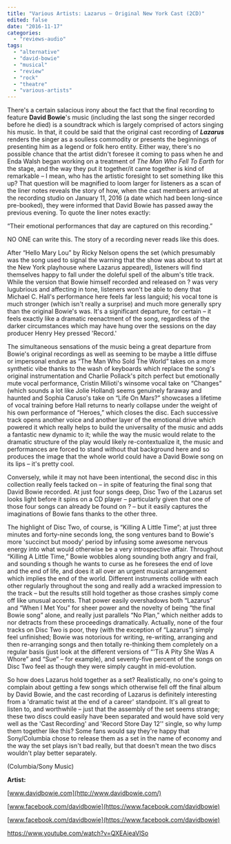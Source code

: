 ```yaml
---
title: "Various Artists: Lazarus – Original New York Cast (2CD)"
edited: false
date: "2016-11-17"
categories:
  - "reviews-audio"
tags:
  - "alternative"
  - "david-bowie"
  - "musical"
  - "review"
  - "rock"
  - "theatre"
  - "various-artists"
---
```


There's a certain salacious irony about the fact that the final recording to feature **David Bowie**'s music (including the last song the singer recorded before he died) is a soundtrack which is largely comprised of actors singing his music. In that, it could be said that the original cast recording of _**Lazarus**_ renders the singer as a soulless commodity or presents the beginnings of presenting him as a legend or folk hero entity. Either way, there's no possible chance that the artist didn't foresee it coming to pass when he and Enda Walsh began working on a treatment of _The Man Who Fell To Earth_ for the stage, and the way they put it together/it came together is kind of remarkable – I mean, who has the artistic foresight to set something like this up? That question will be magnified to loom larger for listeners as a scan of the liner notes reveals the story of how, when the cast members arrived at the recording studio on January 11, 2016 (a date which had been long-since pre-booked), they were informed that David Bowie has passed away the previous evening. To quote the liner notes exactly:

“Their emotional performances that day are captured on this recording.”

NO ONE can write this. The story of a recording never reads like this does.

After “Hello Mary Lou” by Ricky Nelson opens the set (which presumably was the song used to signal the warning that the show was about to start at the New York playhouse where Lazarus appeared), listeners will find themselves happy to fall under the doleful spell of the album's title track. While the version that Bowie himself recorded and released on ? was very lugubrious and affecting in tone, listeners won't be able to deny that Michael C. Hall's performance here feels far less languid; his vocal tone is much stronger (which isn't really a surprise) and much more generally spry than the original Bowie's was. It's a significant departure, for certain – it feels exactly like a dramatic reenactment of the song, regardless of the darker circumstances which may have hung over the sessions on the day producer Henry Hey pressed 'Record.'

The simultaneous sensations of the music being a great departure from Bowie's original recordings as well as seeming to be maybe a little diffuse or impersonal endure as “The Man Who Sold The World” takes on a more synthetic vibe thanks to the wash of keyboards which replace the song's original instrumentation and Charlie Pollack's pitch perfect but emotionally mute vocal performance, Cristin Milioti's winsome vocal take on “Changes” (which sounds a lot like Jolie Holland) seems genuinely faraway and haunted and Sophia Caruso's take on “Life On Mars?” showcases a lifetime of vocal training before Hall returns to nearly collapse under the weight of his own performance of “Heroes,” which closes the disc. Each successive track opens another voice and another layer of the emotional drive which powered it which really helps to build the universality of the music and adds a fantastic new dynamic to it; while the way the music would relate to the dramatic structure of the play would likely re-contextualize it, the music and performances are forced to stand without that background here and so produces the image that the whole world could have a David Bowie song on its lips – it's pretty cool.

Conversely, while it may not have been intentional, the second disc in this collection really feels tacked on – in spite of featuring the final song that David Bowie recorded. At just four songs deep, Disc Two of the Lazarus set looks light before it spins on a CD player – particularly given that one of those four songs can already be found on ? – but it easily captures the imaginations of Bowie fans thanks to the other three.

The highlight of Disc Two, of course, is “Killing A Little Time”; at just three minutes and forty-nine seconds long, the song ventures band to Bowie's more 'succinct but moody' period by infusing some awesome nervous energy into what would otherwise be a very introspective affair. Throughout “Killing A Little Time,” Bowie wobbles along sounding both angry and frail, and sounding s though he wants to curse as he foresees the end of love and the end of life, and does it all over an urgent musical arrangement which implies the end of the world. Different instruments collide with each other regularly throughout the song and really add a wracked impression to the track – but the results still hold together as those crashes simply come off like unusual accents. That power easily overshadows both “Lazarus” and “When I Met You” for sheer power and the novelty of being “the final Bowie song” alone, and really just parallels “No Plan,” which neither adds to nor detracts from these proceedings dramatically. Actually, none of the four tracks on Disc Two is poor, they (with the exception of “Lazarus”) simply feel unfinished; Bowie was notorious for writing, re-writing, arranging and then re-arranging songs and then totally re-thinking them completely on a regular basis (just look at the different versions of “'Tis A Pity She Was A Whore” and “Sue” – for example), and seventy-five percent of the songs on Disc Two feel as though they were simply caught in mid-evolution.

So how does Lazarus hold together as a set? Realistically, no one's going to complain about getting a few songs which otherwise fell off the final album by David Bowie, and the cast recording of Lazarus is definitely interesting from a 'dramatic twist at the end of a career' standpoint. It's all great to listen to, and worthwhile – just that the assembly of the set seems strange; these two discs could easily have been separated and would have sold very well as the 'Cast Recording' and 'Record Store Day 12'' single, so why lump them together like this? Some fans would say they're happy that Sony/Columbia chose to release them as a set in the name of economy and the way the set plays isn't bad really, but that doesn't mean the two discs wouldn't play better separately.

(Columbia/Sony Music)

**Artist:**

[www.davidbowie.com](http://www.davidbowie.com/)

[www.facebook.com/davidbowie](https://www.facebook.com/davidbowie)

[www.facebook.com/davidbowie](https://www.facebook.com/davidbowie)

https://www.youtube.com/watch?v=QXEAieaVlSo

